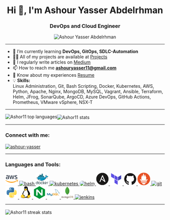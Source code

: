 <h1 align="center">Hi 👋, I'm Ashour Yasser Abdelrhman</h1>
<h3 align="center">DevOps and Cloud Engineer</h3>

<p align="center">

  <img src="![as png make the background transparent](https://github.com/user-attachments/assets/1f35d962-1c03-4ee5-a7ec-20e1ae43064c)" alt="Ashour Yasser Abdelrhman" style="background: transparent"/>
</p>

---

- 🌱 I’m currently learning **DevOps, GitOps, SDLC-Automation**
- 👨‍💻 All of my projects are available at [Projects](https://github.com/Ashor11?tab=repositories)
- 📝 I regularly write articles on [Medium](https://medium.com/@ashouryasser11)
- 📫 How to reach me **ashouryasser11@gmail.com**
- 📄 Know about my experiences [Resume](https://docs.google.com/document/d/1Ru1xa6Hp_H0mREo0ZwQLSyBo33slVX75vDhfV61P4NA/edit?usp=sharing)
- 💡 **Skills:**  
  Linux Administration, Git, Bash Scripting, Docker, Kubernetes, AWS, Python, Apache, Nginx, MongoDB, MySQL, Vagrant, Ansible, Terraform, Helm, JFrog, SonarQube, ArgoCD, Azure DevOps, GitHub Actions, Prometheus, VMware vSphere, NSX-T

---

<p>
  <img align="left" src="https://github-readme-stats.vercel.app/api/top-langs?username=Ashor11&show_icons=true&locale=en&layout=compact" alt="Ashor11 top languages" />
</p>

<p>
  <img align="center" src="https://github-readme-stats.vercel.app/api?username=Ashor11&show_icons=true&locale=en" alt="Ashor11 stats" />
</p>

---

<h3 align="left">Connect with me:</h3>
<p align="left">
  <a href="https://www.linkedin.com/in/ashour-yasser/" target="blank">
    <img align="center" src="https://raw.githubusercontent.com/rahuldkjain/github-profile-readme-generator/master/src/images/icons/Social/linked-in-alt.svg" alt="ashour-yasser" height="30" width="40" />
  </a>
</p>

---

<h3 align="left">Languages and Tools:</h3>
<p align="left">
  <a href="https://aws.amazon.com" target="_blank" rel="noreferrer">
    <img src="https://raw.githubusercontent.com/devicons/devicon/master/icons/amazonwebservices/amazonwebservices-original-wordmark.svg" alt="aws" width="40" height="40"/>
  </a>
  <a href="https://www.gnu.org/software/bash/" target="_blank" rel="noreferrer">
    <img src="https://www.vectorlogo.zone/logos/gnu_bash/gnu_bash-icon.svg" alt="bash" width="40" height="40"/>
  </a>
  <a href="https://www.docker.com/" target="_blank" rel="noreferrer">
    <img src="https://raw.githubusercontent.com/devicons/devicon/master/icons/docker/docker-original-wordmark.svg" alt="docker" width="40" height="40"/>
  </a>
  <a href="https://kubernetes.io" target="_blank" rel="noreferrer">
    <img src="https://www.vectorlogo.zone/logos/kubernetes/kubernetes-icon.svg" alt="kubernetes" width="40" height="40"/>
  </a>
  <a href="https://helm.sh" target="_blank" rel="noreferrer">
    <img src="https://helm.sh/img/helm.svg" alt="helm" width="40" height="40" style="background:white; border-radius:8px;"/>
  </a>
  <a href="https://www.ansible.com" target="_blank" rel="noreferrer">
    <img src="https://raw.githubusercontent.com/devicons/devicon/master/icons/ansible/ansible-original.svg" alt="ansible" width="40" height="40"/>
  </a>
  <a href="https://www.terraform.io" target="_blank" rel="noreferrer">
    <img src="https://raw.githubusercontent.com/devicons/devicon/master/icons/terraform/terraform-original.svg" alt="terraform" width="40" height="40"/>
  </a>
  <a href="https://github.com/features/actions" target="_blank" rel="noreferrer">
    <img src="https://raw.githubusercontent.com/devicons/devicon/master/icons/github/github-original.svg" alt="githubactions" width="40" height="40"/>
  </a>
  <a href="https://prometheus.io" target="_blank" rel="noreferrer">
    <img src="https://raw.githubusercontent.com/devicons/devicon/master/icons/prometheus/prometheus-original.svg" alt="prometheus" width="40" height="40" style="background:white; border-radius:8px;"/>
  </a>
  <a href="https://git-scm.com/" target="_blank" rel="noreferrer">
    <img src="https://www.vectorlogo.zone/logos/git-scm/git-scm-icon.svg" alt="git" width="40" height="40"/>
  </a>
  <a href="https://www.python.org" target="_blank" rel="noreferrer">
    <img src="https://raw.githubusercontent.com/devicons/devicon/master/icons/python/python-original.svg" alt="python" width="40" height="40"/>
  </a>
  <a href="https://www.linux.org/" target="_blank" rel="noreferrer">
    <img src="https://raw.githubusercontent.com/devicons/devicon/master/icons/linux/linux-original.svg" alt="linux" width="40" height="40"/>
  </a>
  <a href="https://www.nginx.com" target="_blank" rel="noreferrer">
    <img src="https://raw.githubusercontent.com/devicons/devicon/master/icons/nginx/nginx-original.svg" alt="nginx" width="40" height="40"/>
  </a>
  <a href="https://www.mysql.com/" target="_blank" rel="noreferrer">
    <img src="https://raw.githubusercontent.com/devicons/devicon/master/icons/mysql/mysql-original-wordmark.svg" alt="mysql" width="40" height="40"/>
  </a>
  <a href="https://www.mongodb.com/" target="_blank" rel="noreferrer">
    <img src="https://raw.githubusercontent.com/devicons/devicon/master/icons/mongodb/mongodb-original-wordmark.svg" alt="mongodb" width="40" height="40"/>
  </a>
  <a href="https://www.jenkins.io" target="_blank" rel="noreferrer">
    <img src="https://www.vectorlogo.zone/logos/jenkins/jenkins-icon.svg" alt="jenkins" width="40" height="40"/>
  </a>
</p>

---

<p>
  <img align="center" src="https://github-readme-streak-stats.herokuapp.com/?user=Ashor11&" alt="Ashor11 streak stats" />
</p>
